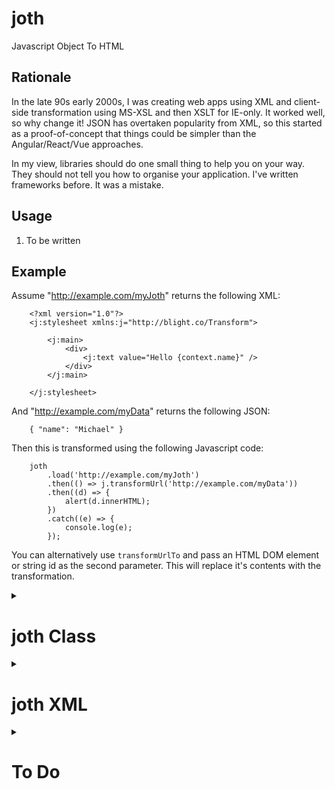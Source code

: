 # joth
Javascript Object To HTML

## Rationale

In the late 90s early 2000s, I was creating web apps using XML and client-side transformation using MS-XSL and then XSLT for IE-only. It worked well, 
so why change it! JSON has overtaken popularity from XML, so this started as a proof-of-concept that things could be simpler than the 
Angular/React/Vue approaches.

In my view, libraries should do one small thing to help you on your way. They should not tell you how to organise your application. I've written frameworks 
before. It was a mistake.

## Usage

1. To be written

## Example

Assume "http://example.com/myJoth" returns the following XML:
```
    <?xml version="1.0"?>
    <j:stylesheet xmlns:j="http://blight.co/Transform">

        <j:main>
            <div>
                <j:text value="Hello {context.name}" />
            </div>
        </j:main>

    </j:stylesheet>
```

And "http://example.com/myData" returns the following JSON:
```
    { "name": "Michael" }
```

Then this is transformed using the following Javascript code:
```
	joth
		.load('http://example.com/myJoth')
		.then(() => j.transformUrl('http://example.com/myData'))
		.then((d) => {
			alert(d.innerHTML);
		})
		.catch((e) => {
			console.log(e);
		});
```
You can alternatively use `transformUrlTo` and pass an HTML DOM element or string id as the second parameter. This will replace it's contents with the transformation.

<details><summary><h1>joth Class</h1></summary>

<details><summary><h2>Properties</h2></summary>

### Options

This is an object containing the properties below. An example is:
```
    j.options = { includeComments: true }
```
- `includeComments` will generate HTML comments for the start and end in the transformed output for all `j:` nodes. To help with
debugging.
- `debug` to write logs to the console if it is greater than 0. A value of 5 writes important details, 10 writes the most detail.

</details>

<details><summary><h2>Methods</h2></summary>

### load(url)

Returns a Promise to load joth XML from the specified URL.

### loadString(s)

Loads joth XML from the specified string. Normally only useful for testing.

### toString(e, nsPrefix)

Converts the XML node, e, to a string. If e is null, it converts the whole joth XML. If e is not null, it also attempts to
remove the namespace that would otherwise be added if `nsPrefix` is supplied.

### transformJSON(json)

Perform the transformation using the supplied object and previously loaded joth XML.
The result is returned as a DIV element.

### transformUrl(url)

Returns a Promise to load JSON from the specified URL and perform the transformation using the previously loaded joth XML.
The result is returned as a DIV element in the resolve for the Promise.

### transformUrlTo(url, dest)

Returns a Promise to call `transformUrl(url)` and then clear the contents of `dest` and load the children of the returned DIV as
children under `dest`. If `dest` is a string, it is assumed to be the id of a document element. Otherwise it is assumed to be the
document element.

### _whatever()

These are all "private" methods and don't do anything useful outside the appropriate context.

</details>

</details>

<details><summary><h1>joth XML</h1></summary>

<details><summary><h2>Operations</h2></summary>

In the descriptions below:
- "attr" refers to an attribute value that can optionally contain parentheses to evaluate. Examples are `"static"`,
`"{context.myProperty}"` and `"test-{vars.number}"`.
- "eval" refers to an attribute value that is also evaluated as a whole. If it doesn't contain parentheses, and doesn't start with
"context.", "args.", "vars.", it will be prefixed with "context." automatically. This is to provide greater similarity to XSLT.
- square brackets [] indicate that an attribute is optional.

### j:call name="attr" [select="eval"] [ argName="attr" ...]

Calls the named `j:function`. The current context will be passed, unless the call has a "select" attribute. All of the attributes
on the node will also be passed as "args". This also means you can't have your own arguments to a function being called "name" or
"select". If "select" is used and it returns null, the call will not be made. Child nodes within this operation are ignored.

### j:call-foreach name="attr" [select="eval"] [ argName="attr" ...]

This is the same as a `j:call` within a `j:foreach`. The context (current or "select" if available) must be an array, in which case the called function gets passed each element of the array, one at a time. If the context is not an array, or has no elements, the `j:else` 
branch will be followed if it exists. If "select" is used and it returns null, the call will not be made. Child nodes within this operation are ignored.

### j:choose

This is a case (or switch) statement that contains `j:when` nodes and optionally a `j:else` node. The tests on each `j:when` will be evaluated in sequence, and the first one that returns true will cause the sequence to stop. If none of the `j:when` nodes evaluate to
true, the `j:else/j:otherwise` branch will be followed if it exists.

### j:else

This is an else clause for `j:call-foreach`, `j:case`, and `j:if`.

### j:function name="functionName"

Used for defining functions that are called using `j:call` or `j:call-foreach`. For example:
```
    <j:function name="myFunction">
```
All attributes on the call are considered to be arguments to the function, and are accessed within the funciton using "vars".

### j:foreach [select="eval"] [ argName="attr" ...]

The context (current or "select" if available) must be an array, in which case thechildren are processed one at a time. If the context is not an array, or has no elements, the `j:else` 
branch will be followed if it exists. If "select" is used and it returns null, the call will not be made.

### j:if test="eval"

Evaluates the "test" attribute, and if true, follows the content (excluding the optional `j:else`). If false, the `j:else` branch will
be followed if it exists.

### j:include href="url"

Used for including other joth xml files. These nodes must be a child of the `j:stylesheet` node. For example:
```
    <j:include href="../../Components/joth/materialdesign.xml" />
```

### j:main

The main part of the code that is executed. The process looks for this node beneath `j:stylesheet`. If multiple exist, only the last
will be used.

### j:stylesheet

This must be the root node of the document, and must have a namespace of "http://blight.co/Transform". 
The only children that will have any relevance are `j:main`, `j:include`, and `j:function`. Everything else will be ignored.

### j:text value="attr"

Includes the content and optional "value" attribute as text. If both are present, the "value" attribute comes first. The
following two operations would be equivalent:
```
    <j:text value="{context.myProperty}" />
    <j:value-of select="myProperty" />
```

### j:value-of select="eval"

Includes the content and optional "select" attribute as text. If both are present, the "value" attribute comes first.
If the "select" does not contain parentheses, it is automatically prefixed with "context.". If it does contain parentheses,
the content is first expanded, and then evaluated. For example, given a context of `{ a: 1, b: 2, field1: "John", field2: "Mary" }`:
```
    <j:value-of select="context.field{context.a}" />    - Produces "John"
    <j:text value="{a}+{b}" />                          - Produces "1+2"
    <j:value-of select="{a}+{b}" />                     - Produces "3"
```

### j:variable name="variableName" [ value="attr" ]

Sets one global variable based on the value attribute on the node as well as the content of the node. Also see `j:variables`.

### j:variables [variableName="attr" ...]

Sets global variables based on the attributes on the node. Variables are accessed with "vars".
For example, assuming the context is `{ name: "Michael" }`:
```
    <j:variables country="Australia" message="Hello {name}" />
```
These variables would then be accessed using `{vars.country}` and `{vars.message}`. The `j:variables` operation ignores any node content, whereas `j:variable` includes content. Use `j:variable` instead of `j:variables` when
you need more complex logic (eg. content including `j:if`).

### j:anythingelse

Anything unrecognised is ignored, including children of that node. Therefore you could put `j:comment` around code to comment it out.

</details>

<details><summary><h2>Context</h2></summary>

As with XSLT, there is the concept of a context, which starts at the root of the JSON (which can also always be accessed as `root`). Every time
a "select" is interpreted it changes the context. For example, with the following JSON:
```
    { person: { name: "Michael", address: { street: "1 Home Street", suburb: "Homely Meadows" }}}
```
The context will start at the top (ie. `context.person` exists). A select of "person.address" would change the context such that `context.street`
and `context.suburb` are available.

</details>

<details><summary><h2>Args</h2></summary>

All of the attributes on `j:call/j:call-foreach` are passed to the `j:function` as arguments (args). They can be referenced within the function as
`args.functionName`. There is one special argument called `$info` which is provided for `j:call-foreach`, which provides the following:

- `args.$info.position` is equivalent to `position()` in XSLT, and is the 1-based index into the for-each loop.
- `args.$info.count` is the total number of items to be looped by the for-each.
- `args.$info.isFirst` is true for the first loop item (ie. position = 1).
- `args.$info.isLast` is true for the last loop item (ie. position = count).

</details>

<details><summary><h2>Parentheses</h2></summary>

Attributes containing the `{}` parentheses are interpreted as Javascript, which will have access to four properties: root; context; args; and vars.

- root is the top-level JSON object being parsed.
- context is the current JSON object being parsed. The "select" attribute on call nodes cause the context to change.
- args are all the attributes on any ancestor `j:call` or `j:call-foreach`. Nested calls will overwrite args of the same name, but 
not change the value in the higher call.
- vars are all the global variables set using `j:variable`.

The "context", "args" and "vars" are accessed using dot notation. For example:
```
    <j:main>
        <j:call name="myFunction" myProperty="1" select="myObject" />
    </j:main>

    <j:function name="myFunction">
        <j:variables v1="myVariable1" v2="myVariable2" />
        <xsl:text value="{context.a} {args.myProperty} {vars.v1}" />
    </j:function>
```
At the point when the call is made and variable is set, the code will have access to `args.myProperty`, `vars.v1`, and `vars.v2`. Similarly, 
the "select" on the call changes the context to "myObject", so `context.a` is "myObject.a" in the JSON.

Since the parentheses contain Javascript, you can include code. For example:
```
    <div class="mdc-card { (context.myThing=="1") ? 'my-class-1' : '' }>
```
Note the following:

- Non-existent attributes parse as an empty string. This allows you to include code such
as `{context.doesntExist.childProperty}` without having to worry that "doesntExist" might be undefined.
- Parentheses cannot be nested. So instead of `{ part{index} }` you could do something like the following:
```
    <j:variables indexed="part{index}" />
    <j:text value="{indexed}" />
``` 
</details>

</details>

<details><summary><h1>To Do</h1></summary>

2. Do I need `j:attributes` and/or `j:attribute`?
4. No browser has been tested other than Chrome.
5. Only some semi-automated test cases so far.
6. Could the initial parse also find errors like imbalanced or nested parentheses, duplicate function names?
7. Do I need `j:sort`?

</details>
